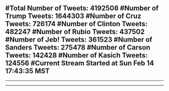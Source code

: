 #Total Number of Tweets: 4192508 
#Number of Trump Tweets: 1644303
#Number of Cruz Tweets: 726174
#Number of Clinton Tweets: 482247
#Number of Rubio Tweets: 437502
#Number of Jeb! Tweets: 361523
#Number of Sanders Tweets: 275478
#Number of Carson Tweets: 142428
#Number of Kasich Tweets: 124556
#Current Stream Started at Sun Feb 14 17:43:35 MST
---
---
---
